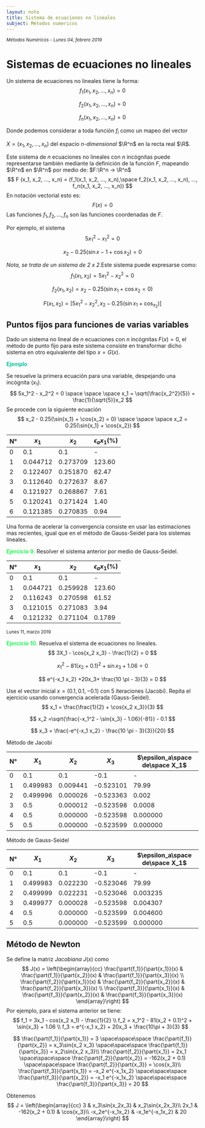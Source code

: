 ```yaml
---
layout: note
title: Sistema de ecuaciones no lineales
subject: Ḿétodos numericos
---
```

<small>*Métodos Numéricos - Lunes 04, febrero 2019*</small>

# Sistemas de ecuaciones no lineales

Un sistema de ecuaciones no lineales tiene la forma:
$$
f_1 (x_1, x_2, ..., x_n) = 0
$$

$$
f_2 (x_1, x_2, ..., x_n) = 0
$$

$$
f_n (x_1, x_2, ..., x_n) = 0
$$

Donde podemos considerar a toda función $f_i$ como un mapeo del vector

 $X = (x_1, x_2, ..., x_n)$ del espacio *n-dimensional* $\R^n$ en la recta real $\R$.

Este sistema de $n$ ecuaciones no lineales con $n$ incógnitas puede representarse también mediante la definición de la función $F$, mapeando $\R^n$ en $\R^n$ por medio de: $F:\R^n -> \R^n$
$$
F (x_1, x_2, ..., x_n) = (f_1(x_1, x_2, ..., x_n),\space f_2(x_1, x_2, ..., x_n), ..., f_n(x_1, x_2, ..., x_n))
$$
En notación vectorial esto es:
$$
F(x) = 0
$$
Las funciones $f_1, f_2, ..., f_n$ son las funciones coordenadas de $F$.

Por ejemplo, el sistema
$$
5x_1^2 - x_1^2 = 0
$$

$$
x_2 - 0.25(\sin{x-1} + \cos{x_2}) = 0
$$

*Nota, se trata de un sistema de 2 x 2*.Este sistema puede expresarse como:
$$
f_1 (x_1, x_2)= 5x_1^2 - x_2^2 = 0
$$

$$
f_2(x_1, x_2) = x_2 - 0.25(\sin{x_1} + \cos{x_2} = 0)
$$

$$
F(x_1, x_2) = [5x_1^2 - x_2^2, x_2 - 0.25(\sin{x_1} + \cos_{x_2})]
$$



## Puntos fijos para funciones de varias variables

Dado un sistema no lineal de $n$ ecuaciones con $n$ incógnitas $F(x) = 0$, el método de punto fijo para este sistema consiste en transformar dicho sistema en otro equivalente del tipo $x = G(x)$.

<span style='color:#02c3a0; font-weight:bold'>Ejemplo</span>

Se resuelve la primera ecuación para una variable, despejando una incógnita ($x_1$).
$$
5x_1^2 - x_2^2 = 0
\space
\space
\space
x_1 = \sqrt{\frac{x_2^2}{5}} = \frac{1}{\sqrt{5}}x_2
$$
Se procede con la siguiente ecuación
$$
x_2 - 0.25(\sin{x_1} + \cos{x_2} = 0)
\space
\space
\space
x_2 =  0.25(\sin{x_1} + \cos{x_2})
$$

| N°   | $x_1$    | $x_2$    | $\epsilon_a x_1 (\%)$ |
| ---- | -------- | -------- | --------------------- |
| 0    | 0.1      | 0.1      | -                     |
| 1    | 0.044712 | 0.273709 | 123.60                |
| 2    | 0.122407 | 0.251870 | 62.47                 |
| 3    | 0.112640 | 0.272637 | 8.67                  |
| 4    | 0.121927 | 0.268867 | 7.61                  |
| 5    | 0.120241 | 0.271424 | 1.40                  |
| 6    | 0.121385 | 0.270835 | 0.94                  |

Una forma de acelerar la convergencia consiste en usar las estimaciones mas recientes, igual que en el método de Gauss-Seidel para los sistemas lineales.

<span style="color:#23f453; font-weight:bold;">Ejercicio 9.</span> Resolver el sistema anterior por medio de Gauss-Seidel.

| N°   | $x_1$    | $x_2$    | $\epsilon_a x_1 (\%)$ |
| ---- | -------- | -------- | --------------------- |
| 0    | 0.1      | 0.1      | -                     |
| 1    | 0.044721 | 0.259928 | 123.60                |
| 2    | 0.116243 | 0.270598 | 61.52                 |
| 3    | 0.121015 | 0.271083 | 3.94                  |
| 4    | 0.121232 | 0.271104 | 0.1789                |

<small>Lunes 11, marzo 2019</small>

<span style="color:#23f453; font-weight:bold;">Ejercicio 10.</span> Resuelva el sistema de ecuaciones no lineales.
$$
3X_1 - \cos{x_2 x_3} - \frac{1}{2} = 0
$$

$$
x_1^2 - 81 (x_2+ 0.1)^2 + \sin{x_3} + 1.06 = 0
$$

$$
e^{-x_1 x_2} +20x_3+ \frac{10 \pi - 3}{3} = 0
$$

Use el vector inicial $x = (0.1, 0.1, -0.1)$ con 5 iteraciones (Jacobi). Repita el ejercicio usando convergencia acelerada (Gauss-Seidel).
$$
x_1 = \frac{\frac{1}{2} + \cos{x_2 x_3}}{3}
$$

$$
x_2 =\sqrt{\frac{-x_1^2 - \sin{x_3} - 1.06}{-81}} - 0.1
$$

$$
x_3 = \frac{-e^{-x_1 x_2} - \frac{10 \pi - 3}{3}}{20}
$$



Método de Jacobi

| N°   | $X_1$    | $X_2$    | $X_3$     | $\epsilon_a\space de\space X_1$ |
| ---- | -------- | -------- | --------- | ------------------------------- |
| 0    | 0.1      | 0.1      | -0.1      | -                               |
| 1    | 0.499983 | 0.009441 | -0.523101 | 79.99                           |
| 2    | 0.499996 | 0.000026 | -0.523363 | 0.002                           |
| 3    | 0.5      | 0.000012 | -0.523598 | 0.0008                          |
| 4    | 0.5      | 0.000000 | -0.523598 | 0.000000                        |
| 5    | 0.5      | 0.000000 | -0.523599 | 0.000000                        |

Método de Gauss-Seidel

| N°   | $X_1$    | $X_2$    | $X_3$     | $\epsilon_a\space de\space X_1$ |
| ---- | -------- | -------- | --------- | ------------------------------- |
| 0    | 0.1      | 0.1      | -0.1      | -                               |
| 1    | 0.499983 | 0.022230 | -0.523046 | 79.99                           |
| 2    | 0.499999 | 0.022231 | -0.523046 | 0.003235                        |
| 3    | 0.499977 | 0.000028 | -0.523598 | 0.004307                        |
| 4    | 0.5      | 0.000000 | -0.523599 | 0.004600                        |
| 5    | 0.5      | 0.000000 | -0.523599 | 0.000000                        |


## Método de Newton

Se define la matriz *Jacobiana* $J(x)$ como 
$$
J(x) = 
\left(\begin{array}{cc}
\frac{\part{f_1}}{\part{x_1}}(x) & \frac{\part{f_1}}{\part{x_2}}(x) & \frac{\part{f_1}}{\part{x_3}}(x) \\
\frac{\part{f_2}}{\part{x_1}}(x) & \frac{\part{f_2}}{\part{x_2}}(x) & \frac{\part{f_2}}{\part{x_3}}(x) \\
\frac{\part{f_3}}{\part{x_1}}(x) & \frac{\part{f_3}}{\part{x_2}}(x) & \frac{\part{f_3}}{\part{x_3}}(x)
\end{array}\right)
$$
Por ejemplo, para el sistema anterior se tiene:
$$
f_1 = 3x_1 - cos(x_2 x_1) - \frac{1}{2} \\ 
f_2 = x_1^2 - 81(x_2 + 0.1)^2 + \sin{x_3} + 1.06 \\
f_3 = e^{-x_1 x_2} + 20x_3 + \frac{10\pi + 3}{3}
$$

$$
\frac{\part{f_1}}{\part{x_1}} = 3 \space\space\space \frac{\part{f_1}}{\part{x_2}} = x_3\sin{x_2 x_3} \space\space\space \frac{\part{f_1}}{\part{x_3}} = x_2\sin{x_2 x_3}\\
\frac{\part{f_2}}{\part{x_1}} = 2x_1 \space\space\space \frac{\part{f_2}}{\part{x_2}} = -162(x_2 + 0.1) \space\space\space \frac{\part{f_2}}{\part{x_3}} = \cos{x_3}\\
\frac{\part{f_3}}{\part{x_1}} = -x_2 e^{-x_1x_2} \space\space\space \frac{\part{f_3}}{\part{x_2}} = -x_1 e^{-x_1x_2} \space\space\space \frac{\part{f_3}}{\part{x_3}} = 20
$$

Obtenemos
$$
J = 
\left(\begin{array}{cc}
3 & x_3\sin{x_2x_3} & x_2\sin{x_2x_3}\\
2x_1 & -162(x_2 + 0.1) & \cos{x_3}\\
-x_2e^{-x_1x_2} & -x_1e^{-x_1x_2} & 20 
\end{array}\right)
$$


